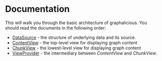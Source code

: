 # Documentation

This will walk you through the basic architecture of graphalicious. You should read the documents in the following order:

 * [DataSource](DATA_SOURCE.md) - the structure of underlying data and its source.
 * [ContentView](CONTENT_VIEW.md) - the top-level view for displaying graph content
 * [ChunkView](CHUNK_VIEW.md) - the lowest-level view for displaying graph content
 * [ViewProvider](VIEW_PROVIDER.md) - the intermediary between *ContentView* and *ChunkView*.
